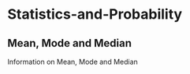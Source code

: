 # Statistics-and-Probability
Mean, Mode and Median
---------------------
Information on Mean, Mode and Median
